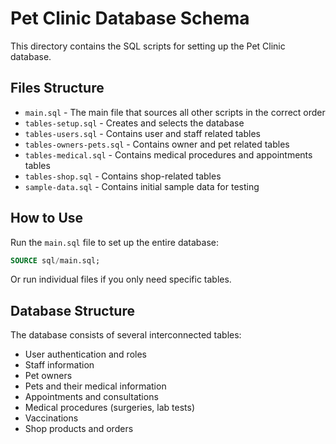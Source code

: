 
# Pet Clinic Database Schema

This directory contains the SQL scripts for setting up the Pet Clinic database.

## Files Structure

- `main.sql` - The main file that sources all other scripts in the correct order
- `tables-setup.sql` - Creates and selects the database
- `tables-users.sql` - Contains user and staff related tables
- `tables-owners-pets.sql` - Contains owner and pet related tables
- `tables-medical.sql` - Contains medical procedures and appointments tables
- `tables-shop.sql` - Contains shop-related tables
- `sample-data.sql` - Contains initial sample data for testing

## How to Use

Run the `main.sql` file to set up the entire database:

```sql
SOURCE sql/main.sql;
```

Or run individual files if you only need specific tables.

## Database Structure

The database consists of several interconnected tables:
- User authentication and roles
- Staff information
- Pet owners
- Pets and their medical information
- Appointments and consultations
- Medical procedures (surgeries, lab tests)
- Vaccinations
- Shop products and orders
